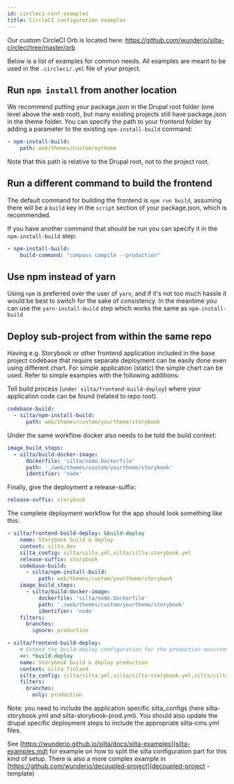 ```yaml
---
id: circleci-conf-examples
title: CircleCI configuration examples
---
```


Our custom CircleCI Orb is located here: https://github.com/wunderio/silta-circleci/tree/master/orb

Below is a list of examples for common needs.
All examples are meant to be used in the `.circleci/.yml` file of your project.

## Run `npm install` from another location

We recommend putting your package.json in the Drupal root folder (one level above the web root),
but many existing projects still have package.json in the theme folder.
You can specify the path to your frontend folder by adding a parameter to the
existing `npm-install-build` command:

```yaml
- npm-install-build:
    path: web/themes/custom/mytheme
```

Note that this path is relative to the Drupal root, not to the project root.

## Run a different command to build the frontend

The default command for building the frontend is `npm run build`, assuming there will be a `build` key
in the `script` section of your package.json, which is recommended.

If you have another command that should be run you can specify it in the `npm-install-build` step:

```yaml
- npm-install-build:
    build-command: "compass compile --production"
```

## Use npm instead of yarn

Using `npm` is preferred over the user of `yarn`, and if it's not too much hassle it would be best to switch
for the sake of consistency.
In the meantime you can use the `yarn-install-build` step which works the same as `npm-install-build`

## Deploy sub-project from within the same repo

Having e.g. Storybook or other frontend application included in the base project codebase that require 
separate deployment can be easily done even using different chart.
For simple application (static) the simple chart can be used. Refer to simple examples with the following additions:

Tell build process (`under silta/frontend-build-deploy`) where your application code can be found (related to repo root).

```yaml
codebase-build:
  - silta/npm-install-build:
      path: web/themes/custom/yourtheme/storybook
```

Under the same workflow docker also needs to be told the build context:

```yaml
image_build_steps:
  - silta/build-docker-image:
      dockerfile: 'silta/node.Dockerfile'
      path: './web/themes/custom/yourtheme/storybook'
      identifier: 'node'
```

Finally, give the deployment a release-suffix:

```yaml
release-suffix: storybook
```

The complete deployment workflow for the app should look something like this:

```yaml
- silta/frontend-build-deploy: &build-deploy
    name: Storybook build & deploy
    context: silta_dev
    silta_config: silta/silta.yml,silta/silta-storybook.yml
    release-suffix: storybook
    codebase-build:
      - silta/npm-install-build:
          path: web/themes/custom/yourtheme/storybook
    image_build_steps:
      - silta/build-docker-image:
          dockerfile: 'silta/node.Dockerfile'
          path: './web/themes/custom/yourtheme/storybook'
          identifier: 'node'
    filters:
      branches:
        ignore: production

- silta/frontend-build-deploy:
    # Extend the build-deploy configuration for the production environment.
    <<: *build-deploy
    name: Storybook build & deploy production
    context: silta_finland
    silta_config: silta/silta.yml,silta/silta-storybook.yml,silta/silta-storybook-prod.yml
    filters:
      branches:
        only: production
```

Note: you need to include the application specific silta_configs (here silta-storybook.yml and silta-storybook-prod.yml). 
You should also update the drupal specific deployment steps to include the appropriate silta-cms.yml files.

See [https://wunderio.github.io/silta/docs/silta-examples](silta-examples.md) for example on how to split the silta configuration part for this kind of setup.
There is also a more complex example in [https://github.com/wunderio/decoupled-project](decoupled-project -template)

